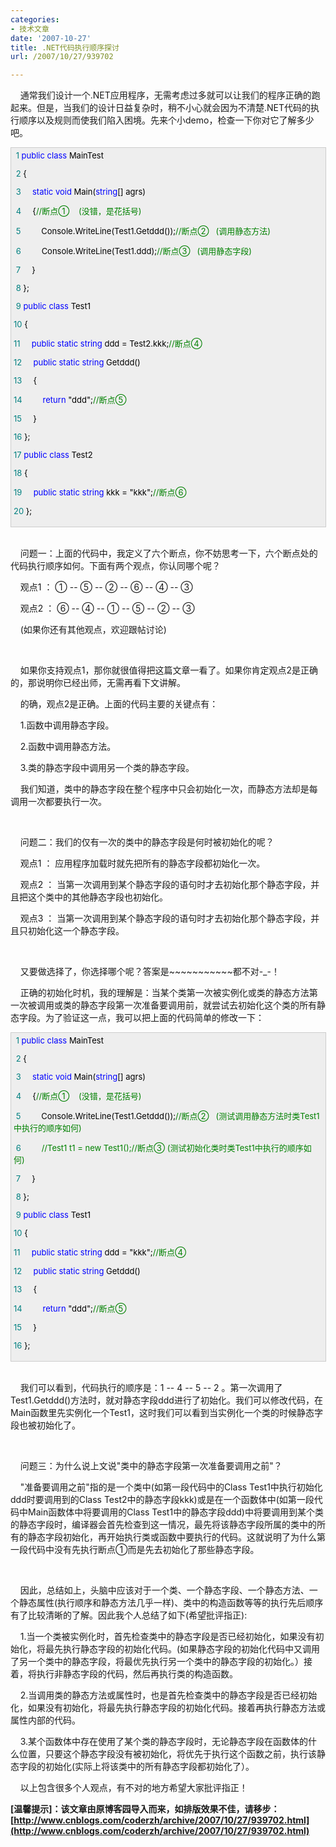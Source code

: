 ```yaml
---
categories:
- 技术文章
date: '2007-10-27'
title: .NET代码执行顺序探讨
url: /2007/10/27/939702

---
```



&nbsp;&nbsp;&nbsp; 通常我们设计一个.NET应用程序，无需考虑过多就可以让我们的程序正确的跑起来。但是，当我们的设计日益复杂时，稍不小心就会因为不清楚.NET代码的执行顺序以及规则而使我们陷入困境。先来个小demo，检查一下你对它了解多少吧。

<div style="border: 1px solid #cccccc; padding: 4px 5px 4px 4px; background-color: #eeeeee; font-size: 13px; width: 98%;"><span style="color: #008080;">&nbsp;1</span>&nbsp;<span style="color: #0000ff;">public</span><span style="color: #000000;">&nbsp;</span><span style="color: #0000ff;">class</span><span style="color: #000000;">&nbsp;MainTest

</span><span style="color: #008080;">&nbsp;2</span>&nbsp;<span style="color: #000000;">{

</span><span style="color: #008080;">&nbsp;3</span>&nbsp;<span style="color: #000000;">&nbsp;&nbsp;&nbsp;&nbsp;</span><span style="color: #0000ff;">static</span><span style="color: #000000;">&nbsp;</span><span style="color: #0000ff;">void</span><span style="color: #000000;">&nbsp;Main(</span><span style="color: #0000ff;">string</span><span style="color: #000000;">[]&nbsp;agrs)

</span><span style="color: #008080;">&nbsp;4</span>&nbsp;<span style="color: #000000;">&nbsp;&nbsp;&nbsp;&nbsp;{</span><span style="color: #008000;">//</span><span style="color: #008000;">断点①&nbsp;&nbsp;&nbsp;&nbsp;(没错，是花括号)</span><span style="color: #008000;">

</span><span style="color: #008080;">&nbsp;5</span>&nbsp;<span style="color: #000000;">&nbsp;&nbsp;&nbsp;&nbsp;&nbsp;&nbsp;&nbsp;&nbsp;Console.WriteLine(Test1.Getddd());</span><span style="color: #008000;">//</span><span style="color: #008000;">断点②&nbsp;&nbsp;&nbsp;(调用静态方法)</span><span style="color: #008000;">

</span><span style="color: #008080;">&nbsp;6</span>&nbsp;<span style="color: #000000;">&nbsp;&nbsp;&nbsp;&nbsp;&nbsp;&nbsp;&nbsp;&nbsp;Console.WriteLine(Test1.ddd);</span><span style="color: #008000;">//</span><span style="color: #008000;">断点③&nbsp;&nbsp;&nbsp;(调用静态字段)</span><span style="color: #008000;">

</span><span style="color: #008080;">&nbsp;7</span>&nbsp;<span style="color: #000000;">&nbsp;&nbsp;&nbsp;&nbsp;}

</span><span style="color: #008080;">&nbsp;8</span>&nbsp;<span style="color: #000000;">};

</span><span style="color: #008080;">&nbsp;9</span>&nbsp;<span style="color: #0000ff;">public</span><span style="color: #000000;">&nbsp;</span><span style="color: #0000ff;">class</span><span style="color: #000000;">&nbsp;Test1

</span><span style="color: #008080;">10</span>&nbsp;<span style="color: #000000;">{

</span><span style="color: #008080;">11</span>&nbsp;<span style="color: #000000;">&nbsp;&nbsp;&nbsp;&nbsp;</span><span style="color: #0000ff;">public</span><span style="color: #000000;">&nbsp;</span><span style="color: #0000ff;">static</span><span style="color: #000000;">&nbsp;</span><span style="color: #0000ff;">string</span><span style="color: #000000;">&nbsp;ddd&nbsp;</span><span style="color: #000000;">=</span><span style="color: #000000;">&nbsp;Test2.kkk;</span><span style="color: #008000;">//</span><span style="color: #008000;">断点④</span><span style="color: #008000;">

</span><span style="color: #008080;">12</span>&nbsp;<span style="color: #000000;">&nbsp;&nbsp;&nbsp;&nbsp;</span><span style="color: #0000ff;">public</span><span style="color: #000000;">&nbsp;</span><span style="color: #0000ff;">static</span><span style="color: #000000;">&nbsp;</span><span style="color: #0000ff;">string</span><span style="color: #000000;">&nbsp;Getddd()

</span><span style="color: #008080;">13</span>&nbsp;<span style="color: #000000;">&nbsp;&nbsp;&nbsp;&nbsp;{

</span><span style="color: #008080;">14</span>&nbsp;<span style="color: #000000;">&nbsp;&nbsp;&nbsp;&nbsp;&nbsp;&nbsp;&nbsp;&nbsp;</span><span style="color: #0000ff;">return</span><span style="color: #000000;">&nbsp;</span><span style="color: #000000;">"</span><span style="color: #000000;">ddd</span><span style="color: #000000;">"</span><span style="color: #000000;">;</span><span style="color: #008000;">//</span><span style="color: #008000;">断点⑤</span><span style="color: #008000;">

</span><span style="color: #008080;">15</span>&nbsp;<span style="color: #000000;">&nbsp;&nbsp;&nbsp;&nbsp;}

</span><span style="color: #008080;">16</span>&nbsp;<span style="color: #000000;">};

</span><span style="color: #008080;">17</span>&nbsp;<span style="color: #0000ff;">public</span><span style="color: #000000;">&nbsp;</span><span style="color: #0000ff;">class</span><span style="color: #000000;">&nbsp;Test2

</span><span style="color: #008080;">18</span>&nbsp;<span style="color: #000000;">{

</span><span style="color: #008080;">19</span>&nbsp;<span style="color: #000000;">&nbsp;&nbsp;&nbsp;&nbsp;</span><span style="color: #0000ff;">public</span><span style="color: #000000;">&nbsp;</span><span style="color: #0000ff;">static</span><span style="color: #000000;">&nbsp;</span><span style="color: #0000ff;">string</span><span style="color: #000000;">&nbsp;kkk&nbsp;</span><span style="color: #000000;">=</span><span style="color: #000000;">&nbsp;</span><span style="color: #000000;">"</span><span style="color: #000000;">kkk</span><span style="color: #000000;">"</span><span style="color: #000000;">;</span><span style="color: #008000;">//</span><span style="color: #008000;">断点⑥</span><span style="color: #008000;">

</span><span style="color: #008080;">20</span>&nbsp;<span style="color: #000000;">};</span></div>
&nbsp;&nbsp;&nbsp; 

&nbsp;&nbsp;&nbsp; 问题一：上面的代码中，我定义了六个断点，你不妨思考一下，六个断点处的代码执行顺序如何。下面有两个观点，你认同哪个呢？

&nbsp;&nbsp;&nbsp; 观点1 ： ① -- ⑤ -- ② -- ⑥ -- ④ -- ③

&nbsp;&nbsp;&nbsp; 观点2 ： ⑥ -- ④ -- ① -- ⑤ -- ② -- ③

&nbsp;&nbsp;&nbsp; (如果你还有其他观点，欢迎跟帖讨论)

&nbsp;&nbsp;&nbsp; 

&nbsp;&nbsp;&nbsp; 如果你支持观点1，那你就很值得把这篇文章一看了。如果你肯定观点2是正确的，那说明你已经出师，无需再看下文讲解。

&nbsp;&nbsp;&nbsp; 的确，观点2是正确。上面的代码主要的关键点有：

&nbsp;&nbsp;&nbsp; 1.函数中调用静态字段。

&nbsp;&nbsp;&nbsp; 2.函数中调用静态方法。

&nbsp;&nbsp;&nbsp; 3.类的静态字段中调用另一个类的静态字段。

&nbsp;&nbsp;&nbsp; 我们知道，类中的静态字段在整个程序中只会初始化一次，而静态方法却是每调用一次都要执行一次。

&nbsp;&nbsp;&nbsp; 

&nbsp;&nbsp;&nbsp; 问题二：我们的仅有一次的类中的静态字段是何时被初始化的呢？

&nbsp;&nbsp;&nbsp; 观点1 ： 应用程序加载时就先把所有的静态字段都初始化一次。

&nbsp;&nbsp;&nbsp; 观点2 ： 当第一次调用到某个静态字段的语句时才去初始化那个静态字段，并且把这个类中的其他静态字段也初始化。

&nbsp;&nbsp;&nbsp; 观点3 ： 当第一次调用到某个静态字段的语句时才去初始化那个静态字段，并且只初始化这一个静态字段。

&nbsp;&nbsp;&nbsp; 

&nbsp;&nbsp;&nbsp; 又要做选择了，你选择哪个呢？答案是~~~~~~~~~~~都不对-_-！

&nbsp;&nbsp;&nbsp; 正确的初始化时机，我的理解是：当某个类第一次被实例化或类的静态方法第一次被调用或类的静态字段第一次准备要调用前，就尝试去初始化这个类的所有静态字段。为了验证这一点，我可以把上面的代码简单的修改一下：

<div style="border: 1px solid #cccccc; padding: 4px 5px 4px 4px; background-color: #eeeeee; font-size: 13px; width: 98%;"><span style="color: #008080;">&nbsp;1</span>&nbsp;<span style="color: #0000ff;">public</span><span style="color: #000000;">&nbsp;</span><span style="color: #0000ff;">class</span><span style="color: #000000;">&nbsp;MainTest

</span><span style="color: #008080;">&nbsp;2</span>&nbsp;<span style="color: #000000;">{

</span><span style="color: #008080;">&nbsp;3</span>&nbsp;<span style="color: #000000;">&nbsp;&nbsp;&nbsp;&nbsp;</span><span style="color: #0000ff;">static</span><span style="color: #000000;">&nbsp;</span><span style="color: #0000ff;">void</span><span style="color: #000000;">&nbsp;Main(</span><span style="color: #0000ff;">string</span><span style="color: #000000;">[]&nbsp;agrs)

</span><span style="color: #008080;">&nbsp;4</span>&nbsp;<span style="color: #000000;">&nbsp;&nbsp;&nbsp;&nbsp;{</span><span style="color: #008000;">//</span><span style="color: #008000;">断点①&nbsp;&nbsp;&nbsp;&nbsp;(没错，是花括号)</span><span style="color: #008000;">

</span><span style="color: #008080;">&nbsp;5</span>&nbsp;<span style="color: #000000;">&nbsp;&nbsp;&nbsp;&nbsp;&nbsp;&nbsp;&nbsp;&nbsp;Console.WriteLine(Test1.Getddd());</span><span style="color: #008000;">//</span><span style="color: #008000;">断点②&nbsp;&nbsp;&nbsp;(测试调用静态方法时</span><span style="color: #008000;">类Test1中执行的顺序如何</span><span style="color: #008000;">)</span><span style="color: #008000;">

</span><span style="color: #008080;">&nbsp;6</span>&nbsp;<span style="color: #000000;">&nbsp;&nbsp;&nbsp;&nbsp;&nbsp;&nbsp;&nbsp; </span><span style="color: #008000;">//</span><span style="color: #008000;">Test1 t1 = new Test1();//断点③ (测试初始化类时类Test1中执行的顺序如何)</span><span style="color: #008000;">

</span><span style="color: #008000;">
</span><span style="color: #008080;">&nbsp;7</span>&nbsp;<span style="color: #000000;">&nbsp;&nbsp;&nbsp;&nbsp;}

</span><span style="color: #008080;">&nbsp;8</span>&nbsp;<span style="color: #000000;">};

</span><span style="color: #008080;">&nbsp;9</span>&nbsp;<span style="color: #0000ff;">public</span><span style="color: #000000;">&nbsp;</span><span style="color: #0000ff;">class</span><span style="color: #000000;">&nbsp;Test1

</span><span style="color: #008080;">10</span>&nbsp;<span style="color: #000000;">{

</span><span style="color: #008080;">11</span>&nbsp;<span style="color: #000000;">&nbsp;&nbsp;&nbsp;&nbsp;</span><span style="color: #0000ff;">public</span><span style="color: #000000;">&nbsp;</span><span style="color: #0000ff;">static</span><span style="color: #000000;">&nbsp;</span><span style="color: #0000ff;">string</span><span style="color: #000000;">&nbsp;ddd&nbsp;</span><span style="color: #000000;">=</span><span style="color: #000000;"> "kkk";</span><span style="color: #008000;">//</span><span style="color: #008000;">断点④</span><span style="color: #008000;">

</span><span style="color: #008080;">12</span>&nbsp;<span style="color: #000000;">&nbsp;&nbsp;&nbsp;&nbsp;</span><span style="color: #0000ff;">public</span><span style="color: #000000;">&nbsp;</span><span style="color: #0000ff;">static</span><span style="color: #000000;">&nbsp;</span><span style="color: #0000ff;">string</span><span style="color: #000000;">&nbsp;Getddd()

</span><span style="color: #008080;">13</span>&nbsp;<span style="color: #000000;">&nbsp;&nbsp;&nbsp;&nbsp;{

</span><span style="color: #008080;">14</span>&nbsp;<span style="color: #000000;">&nbsp;&nbsp;&nbsp;&nbsp;&nbsp;&nbsp;&nbsp;&nbsp;</span><span style="color: #0000ff;">return</span><span style="color: #000000;">&nbsp;</span><span style="color: #000000;">"</span><span style="color: #000000;">ddd</span><span style="color: #000000;">"</span><span style="color: #000000;">;</span><span style="color: #008000;">//</span><span style="color: #008000;">断点⑤</span><span style="color: #008000;">

</span><span style="color: #008080;">15</span>&nbsp;<span style="color: #000000;">&nbsp;&nbsp;&nbsp;&nbsp;}

</span><span style="color: #008080;">16</span> <span style="color: #000000;">};

</span></div>
&nbsp;&nbsp;&nbsp; 

&nbsp;&nbsp;&nbsp; 我们可以看到，代码执行的顺序是：1 -- 4 -- 5 -- 2 。第一次调用了Test1.Getddd()方法时，就对静态字段ddd进行了初始化。我们可以修改代码，在Main函数里先实例化一个Test1，这时我们可以看到当实例化一个类的时候静态字段也被初始化了。

&nbsp;&nbsp;&nbsp; 

&nbsp;&nbsp;&nbsp; 问题三：为什么说上文说"类中的静态字段第一次准备要调用之前"？

&nbsp;&nbsp;&nbsp; "准备要调用之前"指的是一个类中(如第一段代码中的Class Test1中执行初始化ddd时要调用到的Class Test2中的静态字段kkk)或是在一个函数体中(如第一段代码中Main函数体中将要调用的Class Test1中的静态字段ddd)中将要调用到某个类的静态字段时，编译器会首先检查到这一情况，最先将该静态字段所属的类中的所有的静态字段初始化，再开始执行类或函数中要执行的代码。这就说明了为什么第一段代码中没有先执行断点①而是先去初始化了那些静态字段。

&nbsp;&nbsp;&nbsp; 

&nbsp;&nbsp;&nbsp; 因此，总结如上，头脑中应该对于一个类、一个静态字段、一个静态方法、一个静态属性(执行顺序和静态方法几乎一样)、类中的构造函数等等的执行先后顺序有了比较清晰的了解。因此我个人总结了如下(希望批评指正):

&nbsp;&nbsp;&nbsp; 1.当一个类被实例化时，首先检查类中的静态字段是否已经初始化，如果没有初始化，将最先执行静态字段的初始化代码。(如果静态字段的初始化代码中又调用了另一个类中的静态字段，将最优先执行另一个类中的静态字段的初始化。）接着，将执行非静态字段的代码，然后再执行类的构造函数。

&nbsp;&nbsp;&nbsp; 2.当调用类的静态方法或属性时，也是首先检查类中的静态字段是否已经初始化，如果没有初始化，将最先执行静态字段的初始化代码。接着再执行静态方法或属性内部的代码。

&nbsp;&nbsp;&nbsp; 3.某个函数体中存在使用了某个类的静态字段时，无论静态字段在函数体的什么位置，只要这个静态字段没有被初始化，将优先于执行这个函数之前，执行该静态字段的初始化(实际上将该类中的所有静态字段都初始化了）。

&nbsp;&nbsp;&nbsp; 以上包含很多个人观点，有不对的地方希望大家批评指正！

**[温馨提示]：该文章由原博客园导入而来，如排版效果不佳，请移步：[http://www.cnblogs.com/coderzh/archive/2007/10/27/939702.html](http://www.cnblogs.com/coderzh/archive/2007/10/27/939702.html)**